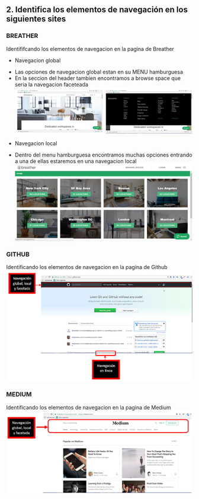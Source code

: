 ## 2. Identifica los elementos de navegación en los siguientes sites


### BREATHER
Identififcando los elementos de navegacion en la pagina de Breather

+ Navegacion global
- Las opciones de navegacion global estan en su MENU hamburguesa
- En la seccion del header tambien encontramos a browse space que seria la navegacion faceteada
![Texto alternativo](assets/img/breather.png)

+ Navegacion local
- Dentro del menu hamburguesa encontramos muchas opciones entrando a una de ellas estaremos en una navegacion local
![Texto alternativo](assets/img/breather2.png)

### GITHUB
Identificando los elementos de navegacion en la pagina de Github
![Texto alternativo](assets/img/github.png)

### MEDIUM
Identificando los elementos de navegacion en la pagina de Medium
![Texto alternativo](assets/img/medium.png)
